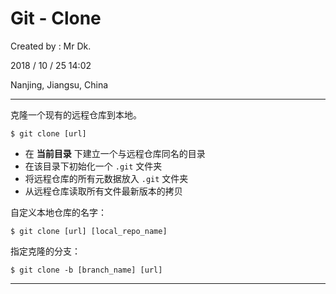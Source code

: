 # Git - Clone

Created by : Mr Dk.

2018 / 10 / 25 14:02

Nanjing, Jiangsu, China

---

克隆一个现有的远程仓库到本地。

```console
$ git clone [url]
```

* 在 **当前目录** 下建立一个与远程仓库同名的目录
* 在该目录下初始化一个 `.git` 文件夹
* 将远程仓库的所有元数据放入 `.git` 文件夹
* 从远程仓库读取所有文件最新版本的拷贝

自定义本地仓库的名字：

```console
$ git clone [url] [local_repo_name]
```

指定克隆的分支：

```console
$ git clone -b [branch_name] [url]
```

---

